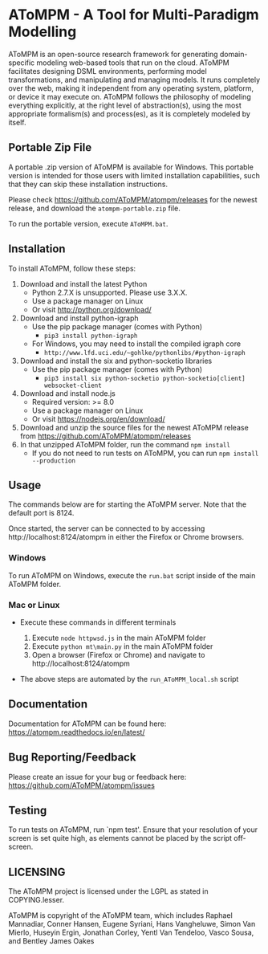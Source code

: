 # AToMPM - A Tool for Multi-Paradigm Modelling
AToMPM is an open-source research framework for generating domain-specific modeling web-based tools that run on the cloud. AToMPM facilitates designing DSML environments, performing model transformations, and manipulating and managing models. It runs completely over the web, making it independent from any operating system, platform, or device it may execute on. AToMPM follows the philosophy of modeling everything explicitly, at the right level of abstraction(s), using the most appropriate formalism(s) and process(es), as it is completely modeled by itself.

## Portable Zip File

A portable .zip version of AToMPM is available for Windows. This portable version is intended for those users with limited installation capabilities, such that they can skip these installation instructions.

Please check https://github.com/AToMPM/atompm/releases for the newest release, and download the `atompm-portable.zip` file.

To run the portable version, execute `AToMPM.bat`.

## Installation

To install AToMPM, follow these steps:
1. Download and install the latest Python
    * Python 2.7.X is unsupported. Please use 3.X.X.
    * Use a package manager on Linux
    * Or visit http://python.org/download/
1. Download and install python-igraph
    * Use the pip package manager (comes with Python)
        * `pip3 install python-igraph`
    * For Windows, you may need to install the compiled igraph core
        * `http://www.lfd.uci.edu/~gohlke/pythonlibs/#python-igraph`
1. Download and install the six and python-socketio libraries
    * Use the pip package manager (comes with Python)
        * `pip3 install six python-socketio python-socketio[client] websocket-client`
1. Download and install node.js
    * Required version: >= 8.0
    * Use a package manager on Linux
    * Or visit https://nodejs.org/en/download/
1. Download and unzip the source files for the newest AToMPM release from https://github.com/AToMPM/atompm/releases
1. In that unzipped AToMPM folder, run the command `npm install`
    * If you do not need to run tests on AToMPM, you can run `npm install --production`

## Usage

The commands below are for starting the AToMPM server. Note that the default port is 8124.

Once started, the server can be connected to by accessing http://localhost:8124/atompm in either the Firefox or Chrome browsers.

### Windows
To run AToMPM on Windows, execute the `run.bat` script inside of the main AToMPM folder.

### Mac or Linux
* Execute these commands in different terminals
    1. Execute `node httpwsd.js` in the main AToMPM folder
    2. Execute `python mt\main.py` in the main AToMPM folder
    3. Open a browser (Firefox or Chrome) and navigate to http://localhost:8124/atompm

* The above steps are automated by the `run_AToMPM_local.sh` script

## Documentation
Documentation for AToMPM can be found here: https://atompm.readthedocs.io/en/latest/

## Bug Reporting/Feedback
Please create an issue for your bug or feedback here: https://github.com/AToMPM/atompm/issues

## Testing
To run tests on AToMPM, run `npm test'. Ensure that your resolution of your screen is set quite high, as elements cannot be placed by the script off-screen.

## LICENSING
The AToMPM project is licensed under the LGPL as stated in COPYING.lesser.

AToMPM is copyright of the AToMPM team, which includes Raphael Mannadiar, Conner Hansen, Eugene Syriani, Hans Vangheluwe, Simon Van Mierlo, Huseyin Ergin, Jonathan Corley, Yentl Van Tendeloo, Vasco Sousa, and Bentley James Oakes
